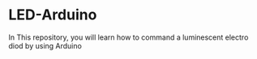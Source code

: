 # LED-Arduino
In This repository, you will learn how to command a luminescent electro diod by using Arduino 
